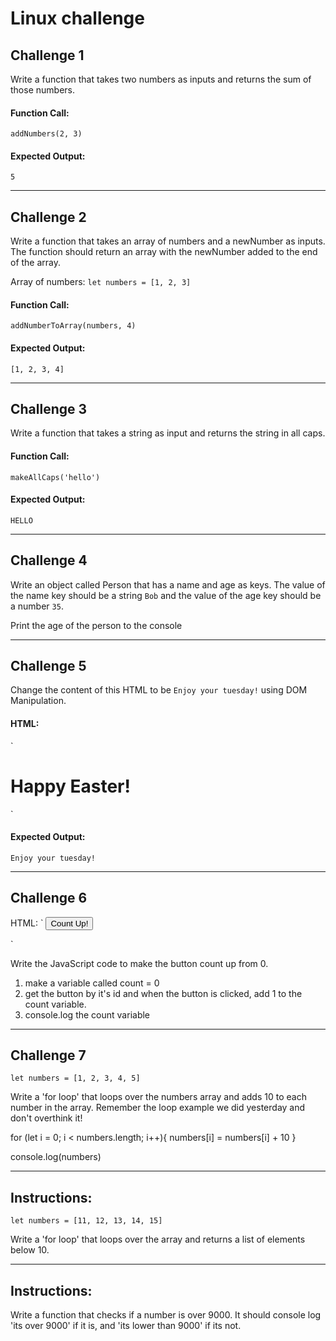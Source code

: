 # Linux challenge

## Challenge 1

Write a function that takes two numbers as inputs and returns the sum of those numbers.

#### Function Call:

`addNumbers(2, 3)`

#### Expected Output:

`5`

---------------------------------------------

## Challenge 2

Write a function that takes an array of numbers and a newNumber as inputs. The function should return an array with the newNumber added to the end of the array.

Array of numbers: `let numbers = [1, 2, 3]`

#### Function Call:

`addNumberToArray(numbers, 4)`

#### Expected Output:

`[1, 2, 3, 4]`

---------------------------------------------

## Challenge 3

Write a function that takes a string as input and returns the string in all caps.

#### Function Call:

`makeAllCaps('hello')`

#### Expected Output:

`HELLO`

---------------------------------------------

## Challenge 4

Write an object called Person that has a name and age as keys. The value of the name key should be a string `Bob` and the value of the age key should be a number `35`.

Print the age of the person to the console

---------------------------------------------

## Challenge 5

Change the content of this HTML to be `Enjoy your tuesday!` using DOM Manipulation.

#### HTML:
`
<h1 class="content">Happy Easter!</h1>
`

#### Expected Output:

`Enjoy your tuesday!`

------------------------------------------

## Challenge 6

HTML:
`
<button id="count"> Count Up! </button>

`

Write the JavaScript code to make the button count up from 0.

1. make a variable called count = 0
2. get the button by it's id and when the button is clicked, add 1 to the count variable.
3. console.log the count variable

-----------------------------------------

## Challenge 7

`let numbers = [1, 2, 3, 4, 5]`

Write a 'for loop' that loops over the numbers array and adds 10 to each number in the array.
Remember the loop example we did yesterday and don't overthink it!

for (let i = 0; i < numbers.length; i++){
    numbers[i] = numbers[i] + 10
}

console.log(numbers)


--------------------------

## Instructions:

`let numbers = [11, 12, 13, 14, 15]`

Write a 'for loop' that loops over the array and returns a list of elements below 10.

--------------------------------

## Instructions:

Write a function that checks if a number is over 9000. 
It should console log 'its over 9000' if it is, and 'its lower than 9000' if its not.

